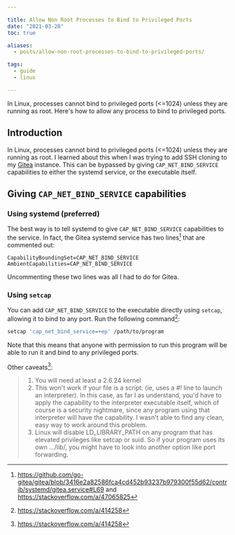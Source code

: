 ```yaml
---

title: Allow Non Root Processes to Bind to Privileged Ports
date: "2021-03-28"
toc: true

aliases:
  - posts/allow-non-root-processes-to-bind-to-privileged-ports/

tags:
  - guide
  - linux

---
```


In Linux, processes cannot bind to privileged ports (<=1024) unless they are
running as root. Here's how to allow any process to bind to privileged ports.

<!--more-->

## Introduction

In Linux, processes cannot bind to privileged ports (<=1024) unless they are
running as root. I learned about this when I was trying to add SSH cloning to my
[Gitea](https://gitea.io) instance. This can be bypassed by giving
`CAP_NET_BIND_SERVICE` capabilities to either the systemd service, or the
executable itself.

## Giving `CAP_NET_BIND_SERVICE` capabilities

### Using systemd (preferred)

The best way is to tell systemd to give `CAP_NET_BIND_SERVICE`
capabilities to the service. In fact, the Gitea systemd service has two
lines[^1] that are commented out:

```systemd
CapabilityBoundingSet=CAP_NET_BIND_SERVICE
AmbientCapabilities=CAP_NET_BIND_SERVICE
```

Uncommenting these two lines was all I had to do for Gitea.

### Using `setcap`

You can add `CAP_NET_BIND_SERVICE` to the executable directly using `setcap`,
allowing it to bind to any port. Run the following command[^2]:

```bash
setcap 'cap_net_bind_service=+ep' /path/to/program
```

Note that this means that anyone with permission to run this program will be
able to run it and bind to any privileged ports.

Other caveats[^2]:

> 1. You will need at least a 2.6.24 kernel
> 2. This won't work if your file is a script. (ie, uses a #! line to launch an
>    interpreter). In this case, as far I as understand, you'd have to apply the
>    capability to the interpreter executable itself, which of course is a
>    security nightmare, since any program using that interpreter will have the
>    capability. I wasn't able to find any clean, easy way to work around this
>    problem.
> 3. Linux will disable LD\_LIBRARY\_PATH on any program that has elevated
>    privileges like setcap or suid. So if your program uses its own .../lib/,
>    you might have to look into another option like port forwarding.

[^1]: https://github.com/go-gitea/gitea/blob/3416e2a82586fca4cd452b93237b979300f55d62/contrib/systemd/gitea.service#L69
      and https://stackoverflow.com/a/47065825
[^2]: https://stackoverflow.com/a/414258
